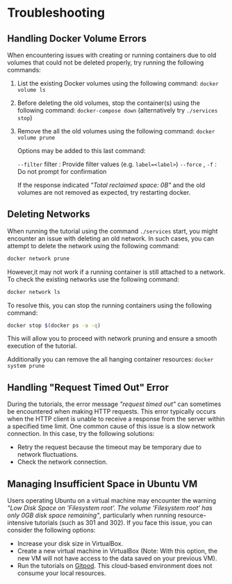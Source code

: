 # Troubleshooting

## Handling Docker Volume Errors

When encountering issues with creating or running containers due to old volumes that could not be deleted properly, try
running the following commands:

1.  List the existing Docker volumes using the following command: `docker volume ls`

2.  Before deleting the old volumes, stop the container(s) using the following command: `docker-compose down`
    (alternatively try `./services stop`)

3.  Remove the all the old volumes using the following command: `docker volume prune `

    Options may be added to this last command:

    `--filter` filter : Provide filter values (e.g. `label=<label>`) `--force` , `-f` : Do not prompt for confirmation

    If the response indicated _"Total reclaimed space: 0B"_ and the old volumes are not removed as expected, try
    restarting docker.

## Deleting Networks

When running the tutorial using the command `./services` start, you might encounter an issue with deleting an old
network. In such cases, you can attempt to delete the network using the following command:

```bash
docker network prune
```

However,it may not work if a running container is still attached to a network. To check the existing networks use the
following command:

```bash
docker network ls
```

To resolve this, you can stop the running containers using the following command:

```bash
docker stop $(docker ps -a -q)
```

This will allow you to proceed with network pruning and ensure a smooth execution of the tutorial.

Additionally you can remove the all hanging container resources: `docker system prune`

## Handling "Request Timed Out" Error

During the tutorials, the error message _"request timed out"_ can sometimes be encountered when making HTTP requests.
This error typically occurs when the HTTP client is unable to receive a response from the server within a specified time
limit. One common cause of this issue is a slow network connection. In this case, try the following solutions:

-   Retry the request because the timeout may be temporary due to network fluctuations.
-   Check the network connection.

## Managing Insufficient Space in Ubuntu VM

Users operating Ubuntu on a virtual machine may encounter the warning _"Low Disk Space on 'Filesystem root'. The volume
'Filesystem root' has only 0GB disk space remaining"_, particularly when running resource-intensive tutorials (such as
301 and 302). If you face this issue, you can consider the following options:

-   Increase your disk size in VirtualBox.
-   Create a new virtual machine in VirtualBox (Note: With this option, the new VM will not have access to the data
    saved on your previous VM).
-   Run the tutorials on [Gitpod](https://github.com/gitpod-io/gitpod). This cloud-based environment does not consume
    your local resources.
